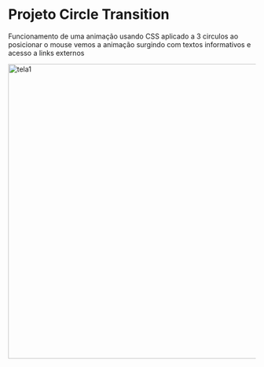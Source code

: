 <h1>Projeto Circle Transition</h1>
<p>Funcionamento de uma animação usando CSS aplicado a 3 circulos ao posicionar o mouse vemos a animação surgindo com textos informativos e acesso a links externos</p>
<img width="600" src= "https://github.com/user-attachments/assets/21a1b1d6-9394-4ff7-9bed-23354e9ddac3" alt="tela1">
